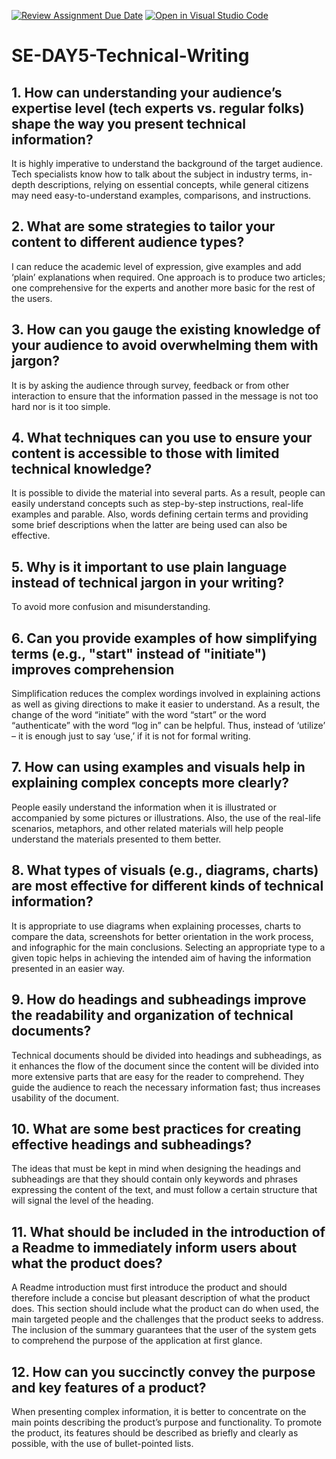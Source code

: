 [![Review Assignment Due Date](https://classroom.github.com/assets/deadline-readme-button-22041afd0340ce965d47ae6ef1cefeee28c7c493a6346c4f15d667ab976d596c.svg)](https://classroom.github.com/a/zsAR-pyY)
[![Open in Visual Studio Code](https://classroom.github.com/assets/open-in-vscode-2e0aaae1b6195c2367325f4f02e2d04e9abb55f0b24a779b69b11b9e10269abc.svg)](https://classroom.github.com/online_ide?assignment_repo_id=18606530&assignment_repo_type=AssignmentRepo)
# SE-DAY5-Technical-Writing
## 1. How can understanding your audience’s expertise level (tech experts vs. regular folks) shape the way you present technical information?
It is highly imperative to understand the background of the target audience. Tech specialists know how to talk about the subject in industry terms, in-depth descriptions, relying on essential concepts, while general citizens may need easy-to-understand examples, comparisons, and instructions.
## 2. What are some strategies to tailor your content to different audience types?
I can reduce the academic level of expression, give examples and add ‘plain’ explanations when required. One approach is to produce two articles; one comprehensive for the experts and another more basic for the rest of the users. 
## 3. How can you gauge the existing knowledge of your audience to avoid overwhelming them with jargon?
It is by asking the audience through survey, feedback or from other interaction to ensure that the information passed in the message is not too hard nor is it too simple. 
## 4. What techniques can you use to ensure your content is accessible to those with limited technical knowledge?
It is possible to divide the material into several parts. As a result, people can easily understand concepts such as step-by-step instructions, real-life examples and parable. Also, words defining certain terms and providing some brief descriptions when the latter are being used can also be effective.
## 5. Why is it important to use plain language instead of technical jargon in your writing?
To avoid more confusion and misunderstanding.
## 6. Can you provide examples of how simplifying terms (e.g., "start" instead of "initiate") improves comprehension
Simplification reduces the complex wordings involved in explaining actions as well as giving directions to make it easier to understand. As a result, the change of the word “initiate” with the word “start” or the word “authenticate” with the word “log in” can be helpful. Thus, instead of ‘utilize’ – it is enough just to say ‘use,’ if it is not for formal writing.
## 7. How can using examples and visuals help in explaining complex concepts more clearly?
People easily understand the information when it is illustrated or accompanied by some pictures or illustrations. Also, the use of the real-life scenarios, metaphors, and other related materials will help people understand the materials presented to them better.
## 8. What types of visuals (e.g., diagrams, charts) are most effective for different kinds of technical information?
It is appropriate to use diagrams when explaining processes, charts to compare the data, screenshots for better orientation in the work process, and infographic for the main conclusions. Selecting an appropriate type to a given topic helps in achieving the intended aim of having the information presented in an easier way.
## 9. How do headings and subheadings improve the readability and organization of technical documents?
Technical documents should be divided into headings and subheadings, as it enhances the flow of the document since the content will be divided into more extensive parts that are easy for the reader to comprehend. They guide the audience to reach the necessary information fast; thus increases usability of the document. 
## 10. What are some best practices for creating effective headings and subheadings?
The ideas that must be kept in mind when designing the headings and subheadings are that they should contain only keywords and phrases expressing the content of the text, and must follow a certain structure that will signal the level of the heading. 
## 11. What should be included in the introduction of a Readme to immediately inform users about what the product does?
A Readme introduction must first introduce the product and should therefore include a concise but pleasant description of what the product does. This section should include what the product can do when used, the main targeted people and the challenges that the product seeks to address. The inclusion of the summary guarantees that the user of the system gets to comprehend the purpose of the application at first glance.
## 12. How can you succinctly convey the purpose and key features of a product?
When presenting complex information, it is better to concentrate on the main points describing the product’s purpose and functionality. To promote the product, its features should be described as briefly and clearly as possible, with the use of bullet-pointed lists. 

